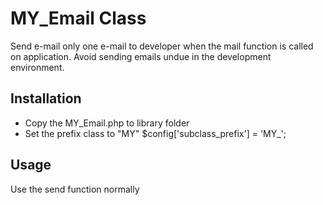MY_Email Class
==============

Send e-mail only one e-mail to developer when the mail function is called on application. 
Avoid sending emails undue in the development environment.

Installation
------------

- Copy the MY_Email.php to library folder
- Set the prefix class to "MY"
$config['subclass_prefix'] = 'MY_';

Usage
-----

Use the send function normally
